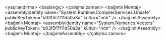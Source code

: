 <?xml version="1.0" encoding="utf-8"?>
<yapılandırma>
    <başlangıç>
        <supportedRuntime version="v4.0" sku=".NETFramework,Version=v4.8" />
    </startup>
  <çalışma zamanı>
    <assemblyBinding xmlns="urn:schemas-microsoft-com:asm.v1">
      <bağımlı Montaj>
        <assemblyIdentity name="System.Runtime.CompilerServices.Unsafe" publicKeyToken="b03f5f7f11d50a3a" kültür="nötr" />
        <bindingRedirect oldVersion="0.0.0.0-4.0.6.0" newVersion="4.0.6.0" />
      </bağımlıAssembly>
      <bağımlı Montaj>
        <assemblyIdentity name="System.Numerics.Vectors" publicKeyToken="b03f5f7f11d50a3a" kültür="nötr" />
        <bindingRedirect oldVersion="0.0.0.0-4.1.4.0" newVersion="4.1.4.0" />
      </bağımlıAssembly>
      <bağımlı Montaj>
        <assemblyIdentity name="System.Buffers" publicKeyToken="cc7b13ffcd2ddd51" Culture="nötr" />
        <bindingRedirect oldVersion="0.0.0.0-4.0.3.0" newVersion="4.0.3.0" />
      </bağımlıAssembly>
    </assemblyBinding>
  </çalışma zamanı>
</configuration>
